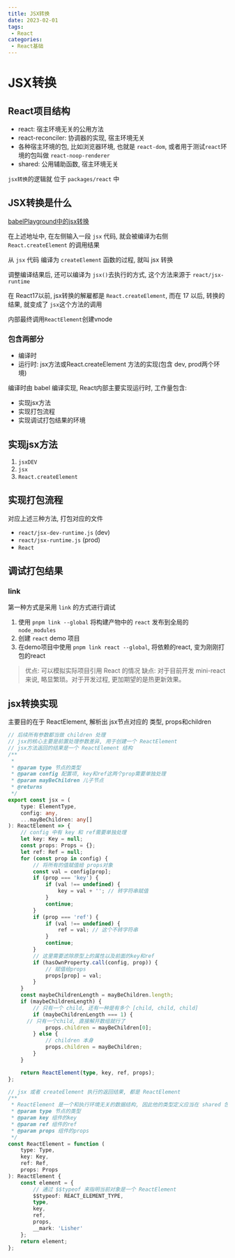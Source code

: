 ```yaml
---
title: JSX转换
date: 2023-02-01
tags:
 - React
categories: 
 - React基础
---
```


# JSX转换

## React项目结构
+ react: 宿主环境无关的公用方法
+ react-reconciler: 协调器的实现, 宿主环境无关
+ 各种宿主环境的包, 比如浏览器环境, 也就是 `react-dom`, 或者用于测试`react`环境的包叫做 `react-noop-renderer`
+ shared: 公用辅助函数, 宿主环境无关

`jsx转换`的逻辑就 位于 `packages/react` 中

## JSX转换是什么

[babelPlayground中的jsx转换](https://babeljs.io/repl)

在上述地址中, 在左侧输入一段 `jsx` 代码, 就会被编译为右侧 `React.createElement` 的调用结果

从 `jsx` 代码 编译为 `createElement` 函数的过程, 就叫 jsx 转换

调整编译结果后, 还可以编译为 `jsx()`去执行的方式, 这个方法来源于 `react/jsx-runtime`

在 React17以前, jsx转换的解雇都是 `React.createElement`, 而在 17 以后, 转换的结果, 就变成了 `jsx`这个方法的调用

内部最终调用`ReactElement`创建vnode

### 包含两部分

+ 编译时
+ 运行时: jsx方法或React.createElement 方法的实现(包含 dev, prod两个环境)

编译时由 babel 编译实现, React内部主要实现运行时, 工作量包含:

+ 实现jsx方法
+ 实现打包流程
+ 实现调试打包结果的环境

## 实现jsx方法

1. `jsxDEV`
2. `jsx`
3. `React.createElement`

## 实现打包流程

对应上述三种方法, 打包对应的文件

+ `react/jsx-dev-runtime.js` (dev)
+ `react/jsx-runtime.js` (prod)
+ `React`

## 调试打包结果

### link

第一种方式是采用 `link` 的方式进行调试

1. 使用 `pnpm link --global` 将构建产物中的 `react` 发布到全局的 `node_modules`
2. 创建 `react` demo 项目
3. 在demo项目中使用 `pnpm link react --global`, 将依赖的react, 变为刚刚打包的react

> 优点: 可以模拟实际项目引用 React 的情况
> 缺点: 对于目前开发 mini-react 来说, 略显繁琐。对于开发过程, 更加期望的是热更新效果。

## jsx转换实现

主要目的在于 ReactElement, 解析出 jsx节点对应的 类型, props和children

```ts
// 后续所有参数都当做 children 处理
// jsx的核心主要是前置处理参数差异, 用于创建一个 ReactElement
// jsx方法返回的结果是一个 ReactElement 结构
/**
 * 
 * @param type 节点的类型
 * @param config 配置项, key和ref这两个prop需要单独处理
 * @param mayBeChildren 儿子节点
 * @returns 
 */
export const jsx = (
	type: ElementType,
	config: any,
	...mayBeChildren: any[]
): ReactElement => {
	// config 中有 key 和 ref需要单独处理
	let key: Key = null;
	const props: Props = {};
	let ref: Ref = null;
	for (const prop in config) {
		// 将所有的值赋值给 props对象
		const val = config[prop];
		if (prop === 'key') {
			if (val !== undefined) {
				key = val + ''; // 转字符串赋值
			}
			continue;
		}
		if (prop === 'ref') {
			if (val !== undefined) {
				ref = val; // 这个不转字符串
			}
			continue;
		}
		// 这里需要滤除原型上的属性以及前面的key和ref
		if (hasOwnProperty.call(config, prop)) {
			// 赋值给props
			props[prop] = val;
		}
	}
	const maybeChildrenLength = mayBeChildren.length;
	if (maybeChildrenLength) {
		// 只有一个 child, 还有一种是有多个 [child, child, child]
		if (maybeChildrenLength === 1) {
      // 只有一个child, 直接解开数组就行了
			props.children = mayBeChildren[0];
		} else {
			// children 本身
			props.children = mayBeChildren;
		}
	}

	return ReactElement(type, key, ref, props);
};

// jsx 或者 createElement 执行的返回结果, 都是 ReactElement
/**
 * ReactElement 是一个和执行环境无关的数据结构, 因此他的类型定义应当在 shared 包中
 * @param type 节点的类型
 * @param key 组件的key
 * @param ref 组件的ref
 * @param props 组件的props
 */
const ReactElement = function (
	type: Type,
	key: Key,
	ref: Ref,
	props: Props
): ReactElement {
	const element = {
		// 通过 $$typeof 来指明当前对象是一个 ReactElement
		$$typeof: REACT_ELEMENT_TYPE,
		type,
		key,
		ref,
		props,
		__mark: 'Lisher'
	};
	return element;
};
```
